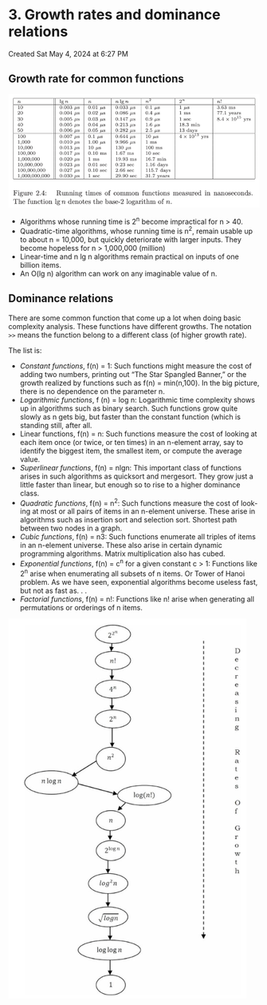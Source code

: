# 3. Growth rates and dominance relations
Created Sat May 4, 2024 at 6:27 PM

## Growth rate for common functions
![](../../../../assets/3-Growth-rates-and-dominance-relations-image-1-23f8dd9b.png)

- Algorithms whose running time is 2<sup>n</sup> become impractical for n > 40.
- Quadratic-time algorithms, whose running time is n<sup>2</sup>, remain usable up to about n = 10,000, but quickly deteriorate with larger inputs. They become hopeless for n > 1,000,000 (million)
- Linear-time and n lg n algorithms remain practical on inputs of one billion items.
- An O(lg n) algorithm can work on any imaginable value of n.

## Dominance relations
There are some common function that come up a lot when doing basic complexity analysis. These functions have different growths. The notation `>>` means the function belong to a different class (of higher growth rate). 

The list is:
- *Constant functions*, f(n) = 1: Such functions might measure the cost of adding two numbers, printing out “The Star Spangled Banner,” or the growth realized by functions such as f(n) = min(n,100). In the big picture, there is no dependence on the parameter n.
- *Logarithmic functions*, f (n) = log n: Logarithmic time complexity shows up in algorithms such as binary search. Such functions grow quite slowly as n gets big, but faster than the constant function (which is standing still, after all.
- Linear functions, f(n) = n: Such functions measure the cost of looking at each item once (or twice, or ten times) in an n-element array, say to identify the biggest item, the smallest item, or compute the average value.
- *Superlinear functions*, f(n) = nlgn: This important class of functions arises in such algorithms as quicksort and mergesort. They grow just a little faster than linear, but enough so to rise to a higher dominance class.
- *Quadratic functions*, f(n) = n<sup>2</sup>: Such functions measure the cost of look- ing at most or all pairs of items in an n-element universe. These arise in algorithms such as insertion sort and selection sort. Shortest path between two nodes in a graph.
- *Cubic functions*, f(n) = n3: Such functions enumerate all triples of items in an n-element universe. These also arise in certain dynamic programming algorithms. Matrix multiplication also has cubed.
- *Exponential functions*, f(n) = c<sup>n</sup> for a given constant c > 1: Functions like 2<sup>n</sup> arise when enumerating all subsets of n items. Or Tower of Hanoi problem. As we have seen, exponential algorithms become useless fast, but not as fast as. . .
- *Factorial functions*, f(n) = n!: Functions like n! arise when generating all permutations or orderings of n items.

![](../../../../assets/3-Growth-rates-and-dominance-relations-image-2-23f8dd9b.png)